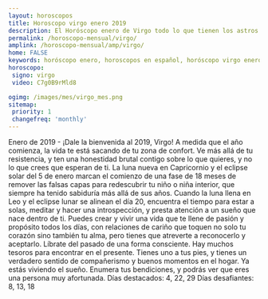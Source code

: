 ```yaml
---
layout: horoscopos
title: Horoscopo virgo enero 2019
description: El Horóscopo enero de Virgo todo lo que tienen los astros preparados para este mes, amor, trabajo, familia. Todo sobre astrologia, tarot, predicciones. Horoscopo gratis en español, predicciones y astrología.
permalink: /horoscopo-mensual/virgo/
amplink: /horoscopo-mensual/amp/virgo/
home: FALSE
keywords: horóscopo enero, horoscopos en español, horóscopo virgo enero , horóscopo esperanza gracia, horoscop, horóscopos gratis, horoscopo virgo, Tarot, Astrologia, Zodíaco, virgo, horoscopo gratis, horoscopo del mes 
horoscopo:
 signo: virgo
 video: C7g0B9rMld8

ogimg: /images/mes/virgo_mes.png
sitemap:
 priority: 1
 changefreq: 'monthly'
---
```



Enero de 2019 - ¡Dale la bienvenida al 2019, Virgo! A medida que el año comienza, la vida te está sacando de tu zona de confort. Ve más allá de tu resistencia, y ten una honestidad brutal contigo sobre lo que quieres, y no lo que crees que esperan de ti. 
La luna nueva en Capricornio y el eclipse solar del 5 de enero marcan el comienzo de una fase de 18 meses de remover las falsas capas para redescubrir tu niño o niña interior, que siempre ha tenido sabiduría más allá de sus años. 
Cuando la luna llena en Leo y el eclipse lunar se alinean el día 20, encuentra el tiempo para estar a solas, meditar y hacer una introspección, y presta atención a un sueño que nace dentro de ti. Puedes crear y vivir una vida que te llene de pasión y propósito todos los días, con relaciones de cariño que toquen no solo tu corazón sino también tu alma, pero tienes que atreverte a reconocerlo y aceptarlo. Líbrate del pasado de una forma consciente. Hay muchos tesoros para encontrar en el presente. Tienes uno a tus pies, y tienes un verdadero sentido de compañerismo y buenos momentos en el hogar. Ya estás viviendo el sueño. Enumera tus bendiciones, y podrás ver que eres una persona muy afortunada. 
Días destacados: 4, 22, 29 
Días desafiantes: 8, 13, 18
